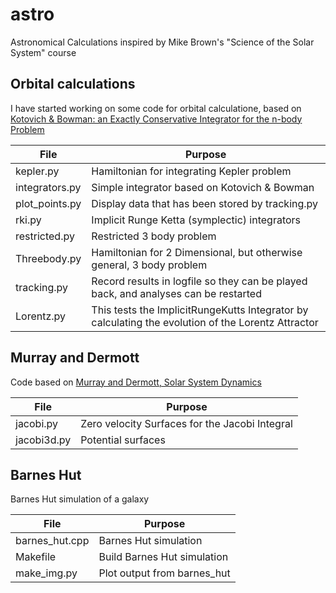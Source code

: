 # astro
Astronomical Calculations inspired by Mike Brown's "Science of the Solar System" course

## Orbital calculations

I have started working on some code for orbital calculatione, based on [Kotovich & Bowman: an Exactly Conservative Integrator for the n-body Problem](http://arxiv.org/pdf/physics/0112084)

| File | Purpose |
|--------------------------|---------------------------------------------------------------------|
| kepler.py |  Hamiltonian for integrating Kepler problem |
| integrators.py |  Simple integrator based on Kotovich & Bowman |
| plot_points.py | Display data that has been stored by tracking.py |
| rki.py | Implicit Runge Ketta (symplectic) integrators |
| restricted.py| Restricted 3 body problem |
| Threebody.py | Hamiltonian for 2 Dimensional, but otherwise general,  3 body problem |
| tracking.py | Record results in logfile so they can be played back, and analyses can be restarted |
| Lorentz.py | This tests the ImplicitRungeKutts Integrator by calculating the evolution of the Lorentz Attractor |

## Murray and Dermott

Code based on [Murray and Dermott, Solar System Dynamics](https://www.cambridge.org/core/books/solar-system-dynamics/108745217E4A18190CBA340ED5E477A2)

| File | Purpose |
|--------------------------|---------------------------------------------------------------------|
| jacobi.py |  Zero velocity Surfaces for the Jacobi Integral |
| jacobi3d.py |  Potential surfaces |

## Barnes Hut

Barnes Hut simulation of a galaxy

| File | Purpose |
|--------------------------|---------------------------------------------------------------------|
| barnes_hut.cpp | Barnes Hut simulation |
| Makefile | Build Barnes Hut simulation |
| make_img.py | Plot output from barnes_hut |
